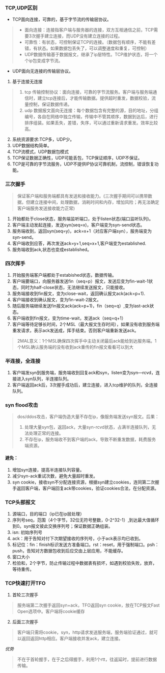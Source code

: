 ### TCP,UDP区别
* TCP面向连接，可靠的，基于字节流的传输层协议。
> * 面向连接：连接指客户端与服务器的连接，双方互相通信之前，TCP需要3次握手建立连接，而UDP没有建立连接的过程。
> * 可靠性：有状态，可控制保证TCP的连接。（数据包有顺序，不能有差错，有状态。如果数据包丢失了，可以调整速度和重复，可控制）
> * UDP数据传输基于数据报文，继承了ip层特性。TCP维护状态，将一个个ip包变成字节流。

* UDP面向无连接的传输层协议。  

1. 基于连接无连接 
> 1. tcp 传输控制协议：面向连接，可靠的字节流服务。客户端与服务端通信时，建立tcp连接后，才能传输数据。提供超时重发，数据校验，流量控制，保证数据传递。
> 2. udp 数据报文面向无连接：每个数据包含有完整的源，目的地址，分组编号，各自在网络中独立传输，传输中不管其顺序，数据到达后，进行排序组装。如果丢失，差错，失序，可以通过重新请求重发。效率比较高。
2. 系统资源要求:TCP多，UDP少。
3. UDP数据结构简单。
4. TCP流模式，UDP数据包模式
5. TCP保证数据正确性，UDP可能丢包，TCP保证顺序，UDP不保证。
6. TCP是可靠的字节流服务，UDP不提供IP协议可靠机制，流控制，错误恢复功能。

### 三次握手
> 保证客户端和服务端都具有发送和接收能力。(三次握手期间可以携带数据，但建立连接中间，处理数据，消耗时间和内存，增加风险；再无法确定客户端服务发送接收能力正常)
1. 开始都处于close状态，服务端监听端口，处于listen状态(端口监听队列)。
2. 客户端主动发起连接，发送syn(seq=x)，客户端变为syn-send状态。
3. 服务端收到，返回syn(seq=y)，ack=x+1（对应客户端syn），服务端变为syn-send。
4. 客户端收到应答，再次发送ack=y+1,seq=x+1,客户端变为established.
5. 服务端收到ack,状态也变成established。

### 四次挥手
1. 开始服务端客户端都处于estabished状态，数据传输。
2. 客户端要端口，向服务器发送fin（seq=p）报文，发送后变为fin-wait-1状态，同时为half-close状态，无法继续发送报文，只能接收。
3. 服务端接收到fin报文，变为close-wait，返回确认报文ack(ack=p+1).
4. 客户端接收到确认报文，变为fin-wait-2报文。
5. 随后服务端继续发送fin报文ack(ack=p+1)，fin（seq=q）,变为last-ack状态。
6. 客户端收到fin报文，变为time-wait，发送ack（seq=q+1）
7. 客户端等待足够长时间，2个MSL（最大报文生存时间），如果没有收到服务端重发请求，表示ack发送成，挥手结束。否则客户端重新发送ack。
> 2MAL意义：1个MSL确保四次挥手中主动关闭最后ack能给到达服务端。1个MSL确认服务端的没有收到ack重传的fin报文看看可以到大

### 半连接，全连接
1. 客户端发syn到服务端，服务端收到回复ack和syn，listen变为syn—rcvd，连接进入syn队列，半连接队列。
2. 客户端返回ack后，3次握手成功后，建立连接，进入tcp维护的队列，全连接队列。

### syn flood攻击
> dos/ddos攻击，客户端伪造大量不存在ip，像服务端发送syn报文。后果：
> 1. 处理大量syn包，返回ack，大量syn-rcvd状态，占满半连接队列，无法处理正常的连接。
> 2. 不存在ip，服务端收不到客户端的ack，导致不断重发数据，耗费服务端资源。

#### 避免：
1. 增加syn连接，提高半连接队列容量。
2. 减少syn-ack重试次数，避免大量超时重发。
3. syn cookie，接收syn不分配连接资源，根据syn建立cookies，连同第二次握手返回客户端，客户端回复ack带cookies，验证cookies合法，在分配资源。

### TCP头部报文
1. 源端口，目的端口（ip已在ip层处理）
2. 序列号seq，范围（4个字节，32位无符号整数，0-2^32-1）,到达最大值循环到0。syn报文彼此交换序列号；保证数据正确组装。
3. isn: 初始序列号
4. ack：用于告知对付下次期望接收的序列号，小于ack表示均已收到。
5. 标记位：fin：finish标识发送方准备端口。rst：reset，用于强制端口。psh：push，告知对方数据包收到后应交由上层应用，不能缓存。
6. 窗口大小
7. 检验和，2个字节，防止传输过程中数据表有损坏，如遇到校验失败，放弃，等待重传。


### TCP快速打开TFO
1. 首轮三次握手
> 服务端第二次握手返回syn+ack，TFO返回syn cookie，放在TCP报文Fast Open选项中。客户端将cookie缓存
2. 后面三次握手
> 客户端只需将cookie，syn，http请求发送服务端，服务端验证通过，就可以返回返回http相应。客户端接收并发ack，建立连接。

*优势*
> 不在于首轮握手，在于之后得握手，利用1个rtt，往返延时，提前进行数据传输。